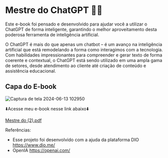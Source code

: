 # Mestre do ChatGPT 🤖📗

Este e-book foi pensado e desenvolvido para ajudar você a utilizar o ChatGPT de forma inteligente, garantindo o melhor aproveitamento desta poderosa ferramenta de inteligência artificial.

O ChatGPT é mais do que apenas um chatbot – é um avanço na inteligência artificial que está remodelando a forma como interagimos com a tecnologia. Com habilidades impressionantes para compreender e gerar texto de forma coerente e contextual, o ChatGPT está sendo utilizado em uma ampla gama de setores, desde atendimento ao cliente até criação de conteúdo e assistência educacional.

## Capa do E-book
![Captura de tela 2024-06-13 102950](https://github.com/EricaAires/Ebook/assets/167264319/6f647f6d-9292-41d1-b92d-a25b83ced62b)


⬇️Acesse meu e-book nesse link abaixo⬇️

[Mestre do (2).pdf](https://github.com/user-attachments/files/15821275/Mestre.do.2.pdf)



Referências:

- Esse projeto foi desenvolvido com a ajuda da plataforma DIO https://www.dio.me/
- OpenIA https://openai.com/

